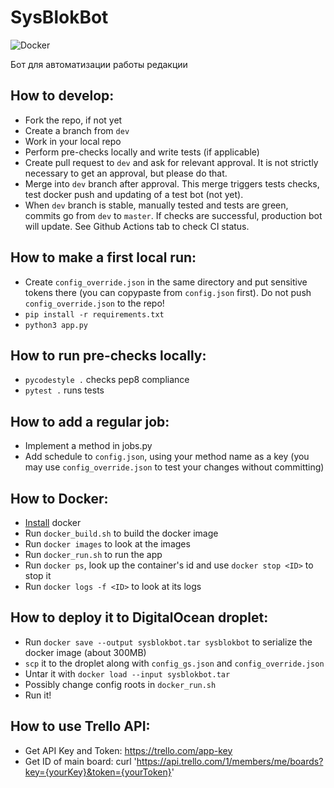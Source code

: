 # SysBlokBot
![Docker](https://github.com/sysblok/SysBlokBot/workflows/Docker/badge.svg)

Бот для автоматизации работы редакции

## How to develop:
- Fork the repo, if not yet
- Create a branch from `dev`
- Work in your local repo
- Perform pre-checks locally and write tests (if applicable)
- Create pull request to `dev` and ask for relevant approval. It is not strictly necessary to get an approval, but please do that.
- Merge into `dev` branch after approval. This merge triggers tests checks, test docker push and updating of a test bot (not yet).
- When `dev` branch is stable, manually tested and tests are green, commits go from `dev` to `master`. If checks are successful, production bot will update. See Github Actions tab to check CI status.

## How to make a first local run:
- Create `config_override.json` in the same directory and put sensitive tokens there (you can copypaste from `config.json` first). Do not push `config_override.json` to the repo!
- `pip install -r requirements.txt`
- `python3 app.py`

## How to run pre-checks locally:
- `pycodestyle .` checks pep8 compliance
- `pytest .` runs tests

## How to add a regular job:
- Implement a method in jobs.py
- Add schedule to `config.json`, using your method name as a key (you may use `config_override.json` to test your changes without committing)

## How to Docker:
- [Install](https://docs.docker.com/get-docker/) docker
- Run `docker_build.sh` to build the docker image
- Run `docker images` to look at the images
- Run `docker_run.sh` to run the app
- Run `docker ps`, look up the container's id and use `docker stop <ID>` to stop it
- Run `docker logs -f <ID>` to look at its logs

## How to deploy it to DigitalOcean droplet:
- Run `docker save --output sysblokbot.tar sysblokbot` to serialize the docker image (about 300MB)
- `scp` it to the droplet along with `config_gs.json` and `config_override.json`
- Untar it with `docker load --input sysblokbot.tar`
- Possibly change config roots in `docker_run.sh`
- Run it!

## How to use Trello API:
- Get API Key and Token: https://trello.com/app-key
- Get ID of main board: curl 'https://api.trello.com/1/members/me/boards?key={yourKey}&token={yourToken}'
